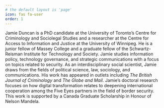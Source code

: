 ```yaml
---
# the default layout is 'page'
icon: fas fa-user
order: 1
---
```


Jamie Duncan is a PhD candidate at the University of Toronto’s Centre for Criminology and Sociolegal Studies and a researcher at the Centre for Access to Information and Justice at the University of Winnipeg. He is a junior fellow of Massey College and a graduate fellow of the Schwartz-Reisman Institute for Technology and Society. Jamie studies information policy, technology governance, and strategic communications with a focus on topics related to security. As an interdisciplinary social scientist, Jamie draws from the fields of political science, law, sociology, and communications. His work has appeared in outlets including *The British Journal of Criminology* and *The Globe and Mail*. Jamie’s doctoral research focuses on how digital transformation relates to deepening international cooperation among the Five Eyes partners in the field of border security. This work is supported by a Canada Graduate Scholarship in Honour of Nelson Mandela.
